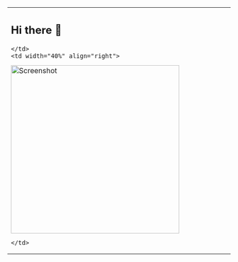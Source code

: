 <table>
  <tr>
    <td width="60%">

## Hi there 👋

    </td>
    <td width="40%" align="right">

<img src="https://via.placeholder.com/420x260.png?text=Your+Image" alt="Screenshot" width="380">

    </td>
  </tr>
</table>

